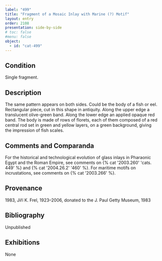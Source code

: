 ```yaml
---
label: "499"
title: "Fragment of a Mosaic Inlay with Marine (?) Motif"
layout: entry
order: 2108
presentation: side-by-side
# toc: false
#menu: false 
object:
  - id: "cat-499"
---
```


## Condition

Single fragment.

## Description

The same pattern appears on both sides. Could be the body of a fish or eel. Rectangular piece, cut in this shape in antiquity. Along the upper edge a translucent olive-green band. Along the lower edge an applied opaque red band. The body is made of rows of florets, each of them composed of a red central rod set in green and yellow layers, on a green background, giving the impression of fish scales.

## Comments and Comparanda

For the historical and technological evolution of glass inlays in Pharaonic Egypt and the Roman Empire, see comments on {% cat '2003.260' 'cats. 449' %} and {% cat '2004.26.2' '460' %}. For maritime motifs on incrustations, see comments on {% cat '2003.266' %}.

## Provenance

1983, Jiří K. Frel, 1923–2006, donated to the J. Paul Getty Museum, 1983

## Bibliography

Unpublished

## Exhibitions

None